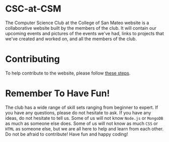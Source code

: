 # CSC-at-CSM
The Computer Science Club at the College of San Mateo website is a collaborative website built by the members of the club. It will contain our upcoming events and pictures of the events we've had, links to projects that we've created and worked on, and all the members of the club.

# Contributing
To help contribute to the website, please follow [these steps](CONTRIBUTING.md).

# Remember To Have Fun!
The club has a wide range of skill sets ranging from beginner to expert. If you have any questions, please do not hesitate to ask. If you have any ideas, do not hesitate to tell us. Some of us will not know `Node.js` or `MongoDB` as much as someone else does. Some of us will not know as much `CSS` or `HTML` as someone else, but we are all here to help and learn from each other. Do not be afraid to contribute! Have fun and happy coding!
